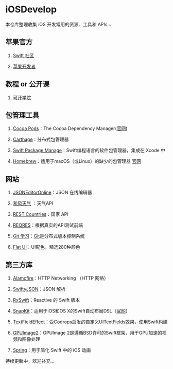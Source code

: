 # iOSDevelop
本仓库整理收集 iOS 开发常用的资源、工具和 APIs...

## 苹果官方
1. [Swift 社区](https://swift.org)

2. [苹果开发者](https://developer.apple.com/develop/)

## 教程 or 公开课
1. [可汗学院](https://www.khanacademy.org)

## 包管理工具
1. [Cocoa Pods](https://github.com/CocoaPods/CocoaPods)：The Cocoa Dependency Manager([官网](https://cocoapods.org/))

2. [Carthage](https://github.com/Carthage/Carthage)：分布式包管理器

3. [Swift Package Manage](https://github.com/apple/swift-package-manager)：Swift编程语言的软件包管理器，集成在 Xcode 中

4. [Homebrew](https://github.com/Homebrew/brew)：适用于macOS（或Linux）的缺少的包管理器 [官网](https://brew.sh)

## 网站
1. [JSONEditorOnline](https://jsoneditoronline.org)：JSON 在线编辑器

2. [和风天气](https://dev.heweather.com) ：天气API

3. [REST Countries](https://restcountries.eu)：国家 API

4. [REQRES](https://reqres.in)：根据真实的API测试前端

5. [Git 学习](https://learngitbranching.js.org/?locale=zh_CN)：[Git](https://git-scm.com)是分布式版本控制系统

6. [Flat UI](https://flatuicolors.com)：UI配色，精选280种颜色

## 第三方库
1. [Alamofire](https://github.com/Alamofire/Alamofire)：HTTP Networking （HTTP 网络）

2. [SwiftyJSON](https://github.com/SwiftyJSON/SwiftyJSON)：JSON 解析 

3. [RxSwift](https://github.com/ReactiveX/RxSwift)：Reactive 的 Swift 版本

4. [SnapKit](https://github.com/SnapKit/SnapKit)：适用于iOS和OS X的Swift自动布局DSL（[官网](http://snapkit.io)）

5. [TextFieldEffect](https://github.com/raulriera/TextFieldEffects)：受Codrops启发的自定义UITextFields效果，使用Swift构建

6. [GPUImage2](https://github.com/BradLarson/GPUImage2)：GPUImage 2是遵循BSD许可的Swift框架，用于GPU加速的视频和图像处理
 
7. [Spring](https://github.com/MengTo/Spring)：用于简化 Swift 中的 iOS 动画

持续更新中，欢迎补充...
